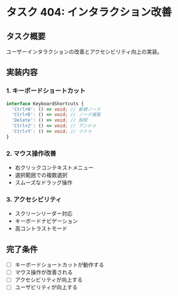 # タスク 404: インタラクション改善

## タスク概要

ユーザーインタラクションの改善とアクセシビリティ向上の実装。

## 実装内容

### 1. キーボードショートカット
```typescript
interface KeyboardShortcuts {
  'Ctrl+N': () => void; // 新規ノード
  'Ctrl+D': () => void; // ノード複製
  'Delete': () => void; // 削除
  'Ctrl+Z': () => void; // アンドゥ
  'Ctrl+Y': () => void; // リドゥ
}
```

### 2. マウス操作改善
- 右クリックコンテキストメニュー
- 選択範囲での複数選択
- スムーズなドラッグ操作

### 3. アクセシビリティ
- スクリーンリーダー対応
- キーボードナビゲーション
- 高コントラストモード

## 完了条件
- [ ] キーボードショートカットが動作する
- [ ] マウス操作が改善される
- [ ] アクセシビリティが向上する
- [ ] ユーザビリティが向上する